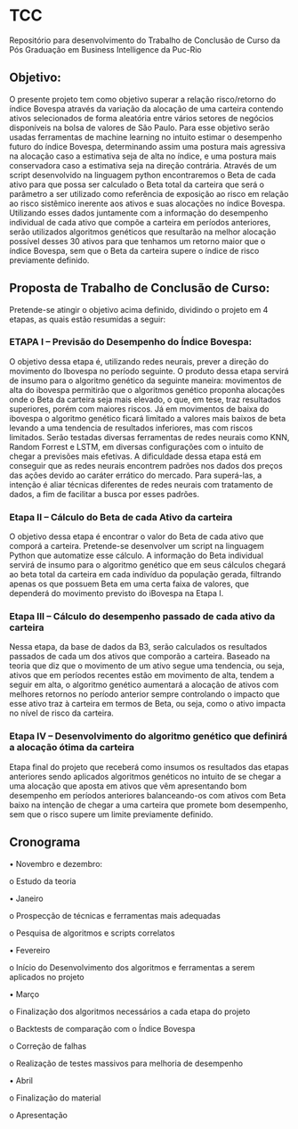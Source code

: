 # TCC
Repositório para desenvolvimento do Trabalho de Conclusão de Curso da Pós Graduação em Business Intelligence da Puc-Rio

## Objetivo:
O presente projeto tem como objetivo superar a relação risco/retorno do índice Bovespa através da variação da alocação de uma carteira contendo ativos selecionados de forma aleatória entre vários setores de negócios disponíveis na bolsa de valores de São Paulo.
Para esse objetivo serão usadas ferramentas de machine learning no intuito estimar o desempenho futuro do índice Bovespa, determinando assim uma postura mais agressiva na alocação caso a estimativa seja de alta no índice, e uma postura mais conservadora caso a estimativa seja na direção contrária.
Através de um script desenvolvido na linguagem python encontraremos o Beta de cada ativo para que possa ser calculado o Beta total da carteira que será o parâmetro a ser utilizado como referência de exposição ao risco em relação ao risco sistêmico inerente aos ativos e suas alocações no índice Bovespa.
Utilizando esses dados juntamente com a informação do desempenho individual de cada ativo que compõe a carteira em períodos anteriores, serão utilizados algoritmos genéticos que resultarão na melhor alocação possível desses 30 ativos para que tenhamos um retorno maior que o índice Bovespa, sem que o Beta da carteira supere o índice de risco previamente definido.

## Proposta de Trabalho de Conclusão de Curso:
Pretende-se atingir o objetivo acima definido, dividindo o projeto em 4 etapas, as quais estão resumidas a seguir:

### ETAPA I – Previsão do Desempenho do Índice Bovespa:
O objetivo dessa etapa é, utilizando redes neurais, prever a direção do movimento do Ibovespa no período seguinte.
O produto dessa etapa servirá de insumo para o algoritmo genético da seguinte maneira: movimentos de alta do ibovespa permitirão que o algoritmos genético proponha alocações onde o Beta da carteira seja mais elevado, o que, em tese, traz resultados superiores, porém com maiores riscos. Já em movimentos de baixa do ibovespa o algoritmo genético ficará limitado a valores mais baixos de beta levando a uma tendencia de resultados inferiores, mas com riscos limitados.
Serão testadas diversas ferramentas de redes neurais como KNN, Random Forrest e LSTM, em diversas configurações com o intuito de chegar a previsões mais efetivas.
A dificuldade dessa etapa está em conseguir que as redes neurais encontrem padrões nos dados dos preços das ações devido ao caráter errático do mercado. Para superá-las, a intenção é aliar técnicas diferentes de redes neurais com tratamento de dados, a fim de facilitar a busca por esses padrões.

### Etapa II – Cálculo do Beta de cada Ativo da carteira
O objetivo dessa etapa é encontrar o valor do Beta de cada ativo que comporá a carteira. 
Pretende-se desenvolver um script na linguagem Python que automatize esse cálculo.
A informação do Beta individual servirá de insumo para o algoritmo genético que em seus cálculos chegará ao beta total da carteira em cada indivíduo da população gerada, filtrando apenas os que possuem Beta em uma certa faixa de valores, que dependerá do movimento previsto do iBovespa na Etapa I.

### Etapa III – Cálculo do desempenho passado de cada ativo da carteira
Nessa etapa, da base de dados da B3, serão calculados os resultados passados de cada um dos ativos que comporão a carteira.
Baseado na teoria que diz que o movimento de um ativo segue uma tendencia, ou seja, ativos que em períodos recentes estão em movimento de alta, tendem a seguir em alta, o algoritmo genético aumentará a alocação de ativos com melhores retornos no período anterior sempre controlando o impacto que esse ativo traz à carteira em termos de Beta, ou seja, como o ativo impacta no nível de risco da carteira. 

### Etapa IV – Desenvolvimento do algoritmo genético que definirá a alocação ótima da carteira
Etapa final do projeto que receberá como insumos os resultados das etapas anteriores sendo aplicados algoritmos genéticos no intuito de se chegar a uma alocação que aposta em ativos que vêm apresentando bom desempenho em períodos anteriores balanceando-os com ativos com Beta baixo na intenção de chegar a uma carteira que promete bom desempenho, sem que o risco supere um limite previamente definido.

## Cronograma

•	Novembro e dezembro: 

  o	Estudo da teoria

•	Janeiro

o	Prospecção de técnicas e ferramentas mais adequadas

o	Pesquisa de algoritmos e scripts correlatos 

•	Fevereiro

o	Início do Desenvolvimento dos algoritmos e ferramentas a serem aplicados no projeto

•	Março

o	Finalização dos algoritmos necessários a cada etapa do projeto

o	Backtests de comparação com o Índice Bovespa

o	Correção de falhas 

o	Realização de testes massivos para melhoria de desempenho

•	Abril 

o	Finalização do material

o	Apresentação
